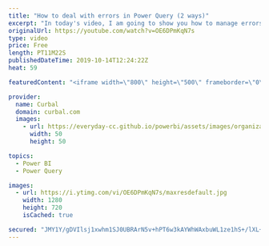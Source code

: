 ```yaml
---
title: "How to deal with errors in Power Query (2 ways)"
excerpt: "In today's video, I am going to show you how to manage errors in power query two ways: the \"official one\" and a faster way (that could be a lot faster ;) #curbal #powerquery #powerbi  Here you can download all the pbix files: https://curbal.com/donwload-center  SUBSCRIBE to learn more about Power and"
originalUrl: https://youtube.com/watch?v=OE6DPmKqN7s
type: video
price: Free
length: PT11M22S
publishedDateTime: 2019-10-14T12:24:22Z
heat: 59

featuredContent: "<iframe width=\"800\" height=\"500\" frameborder=\"0\" src=\"https://www.youtube.com/embed/OE6DPmKqN7s\" allow=\"accelerometer; autoplay; encrypted-media; gyroscope; picture-in-picture\" allowfullscreen></iframe>"

provider:
  name: Curbal
  domain: curbal.com
  images:
    - url: https://everyday-cc.github.io/powerbi/assets/images/organizations/curbal.com-50x50.jpg
      width: 50
      height: 50

topics:
  - Power BI
  - Power Query

images:
  - url: https://i.ytimg.com/vi/OE6DPmKqN7s/maxresdefault.jpg
    width: 1280
    height: 720
    isCached: true

secured: "JMY1Y/gDVIlsj1xwhm1SJ0UBRArN5v+hPT6w3kAYWhWAxbuWL1ze1hS+/lXL+96ZjZib/AyIF8rIgV5beWoqWJA55TPb6lzyeuXXDVHVgueWwWiMTWNeFqVw8EoVCictjiX8zNh9acPKnvcVKxVD7SvzZL/68FHUeeS29THW6KnStKgYGZYa8hscgXzmLq8ezq3JvkYyau9D715EpqLWVPlCiUgxtUqsJStUC+2WH1rcmal50i/qCZ8tA7VG2FzLjUfGr98WREmWrA2cQZwbxHu6rwRkwh3SjXobKMwypl5+25Xi7EkryG6sqJOUj9G3WW9ytQQ26AVpWwf+/vsSc+ZJzdYqnyMoau6byn7yWOGlWdDENhhwb4WBAeJWn3YgCAGPBWsSmY2NzrcABzzdU0AAvkJwIFo/0jGvbHsIc7M=;V1VJM+48BvJ8gWWIPLYhyw=="
---
```


